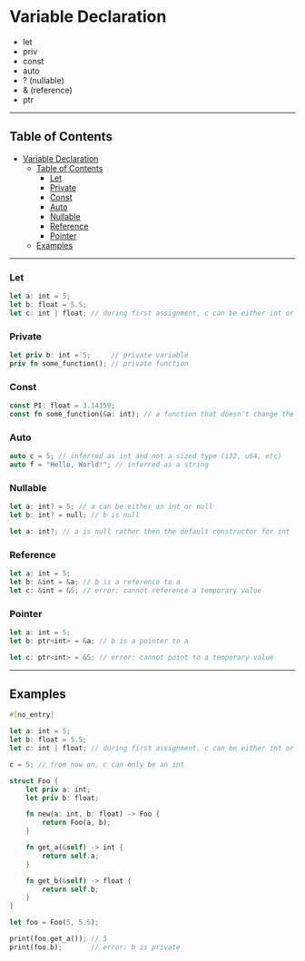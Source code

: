 # Variable Declaration
- let
- priv
- const
- auto
- ? (nullable)
- & (reference)
- ptr

---

## Table of Contents
- [Variable Declaration](#variable-declaration)
  - [Table of Contents](#table-of-contents)
    - [Let](#let)
    - [Private](#private)
    - [Const](#const)
    - [Auto](#auto)
    - [Nullable](#nullable)
    - [Reference](#reference)
    - [Pointer](#pointer)
  - [Examples](#examples)
    
---

### Let
```rs
let a: int = 5;
let b: float = 5.5;
let c: int | float; // during first assignment, c can be either int or float
```

### Private
```rs
let priv b: int = 5;     // private variable
priv fn some_function(); // private function
```

### Const
```rs
const PI: float = 3.14159;
const fn some_function(&a: int); // a function that doesn't change the reference
```

### Auto
```cpp
auto c = 5; // inferred as int and not a sized type (i32, u64, etc)
auto f = "Hello, World!"; // inferred as a string
```

### Nullable
```rs
let a: int? = 5; // a can be either an int or null
let b: int? = null; // b is null

let a: int?; // a is null rather then the default constructor for int
```

### Reference
```rs
let a: int = 5;
let b: &int = &a; // b is a reference to a
let c: &int = &5; // error: cannot reference a temporary value
```

### Pointer
```rs
let a: int = 5;
let b: ptr<int> = &a; // b is a pointer to a

let c: ptr<int> = &5; // error: cannot point to a temporary value
```

---

## Examples
```rs
#[no_entry]

let a: int = 5;
let b: float = 5.5;
let c: int | float; // during first assignment, c can be either int or float

c = 5; // from now on, c can only be an int

struct Foo {
    let priv a: int;
    let priv b: float;

    fn new(a: int, b: float) -> Foo {
        return Foo(a, b);
    }

    fn get_a(&self) -> int {
        return self.a;
    }

    fn get_b(&self) -> float {
        return self.b;
    }
}

let foo = Foo(5, 5.5);

print(foo.get_a()); // 5
print(foo.b);       // error: b is private
```
